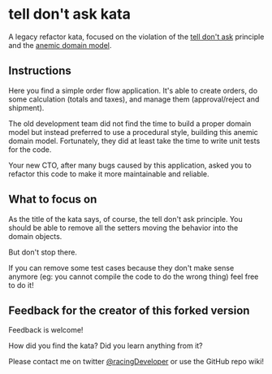 # tell don't ask kata
A legacy refactor kata, focused on the violation of the [tell don't ask](https://martinfowler.com/bliki/TellDontAsk.html) principle and the [anemic domain model](https://martinfowler.com/bliki/AnemicDomainModel.html).

## Instructions
Here you find a simple order flow application. It's able to create orders, do some calculation (totals and taxes), and manage them (approval/reject and shipment).

The old development team did not find the time to build a proper domain model but instead preferred to use a procedural style, building this anemic domain model.
Fortunately, they did at least take the time to write unit tests for the code.

Your new CTO, after many bugs caused by this application, asked you to refactor this code to make it more maintainable and reliable.

## What to focus on
As the title of the kata says, of course, the tell don't ask principle.
You should be able to remove all the setters moving the behavior into the domain objects.

But don't stop there.

If you can remove some test cases because they don't make sense anymore (eg: you cannot compile the code to do the wrong thing) feel free to do it!

## Feedback for the creator of this forked version
Feedback is welcome!

How did you find the kata? Did you learn anything from it?

Please contact me on twitter [@racingDeveloper](https://twitter.com/racingDeveloper) or use the GitHub repo wiki!
